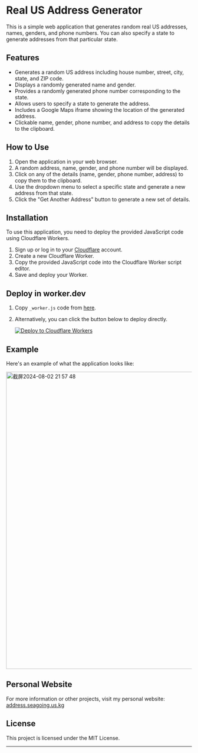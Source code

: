 # Real US Address Generator

This is a simple web application that generates random real US addresses, names, genders, and phone numbers. You can also specify a state to generate addresses from that particular state.

## Features

- Generates a random US address including house number, street, city, state, and ZIP code.
- Displays a randomly generated name and gender.
- Provides a randomly generated phone number corresponding to the state.
- Allows users to specify a state to generate the address.
- Includes a Google Maps iframe showing the location of the generated address.
- Clickable name, gender, phone number, and address to copy the details to the clipboard.

## How to Use

1. Open the application in your web browser.
2. A random address, name, gender, and phone number will be displayed.
3. Click on any of the details (name, gender, phone number, address) to copy them to the clipboard.
4. Use the dropdown menu to select a specific state and generate a new address from that state.
5. Click the "Get Another Address" button to generate a new set of details.

## Installation

To use this application, you need to deploy the provided JavaScript code using Cloudflare Workers.

1. Sign up or log in to your [Cloudflare](https://www.cloudflare.com/) account.
2. Create a new Cloudflare Worker.
3. Copy the provided JavaScript code into the Cloudflare Worker script editor.
4. Save and deploy your Worker.

## Deploy in worker.dev

1. Copy `_worker.js` code from [here](https://github.com/6Kmfi6HP/EDtunnel/blob/main/_worker.js).

2. Alternatively, you can click the button below to deploy directly.

   [![Deploy to Cloudflare Workers](https://deploy.workers.cloudflare.com/button)](https://deploy.workers.cloudflare.com/?url=https://github.com/6Kmfi6HP/EDtunnel)

## Example

Here's an example of what the application looks like:

<img width="804" alt="截屏2024-08-02 21 57 48" src="https://github.com/user-attachments/assets/4a4f75d7-c766-4b43-90de-094445e8f81f">


## Personal Website

For more information or other projects, visit my personal website: [address.seagoing.us.kg](https://address.seagoing.us.kg)

## License

This project is licensed under the MIT License.

---

